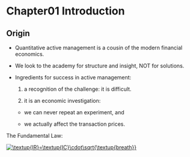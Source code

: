 # Chapter01 Introduction

## Origin

- Quantitative active management is a cousin of the modern financial economics.

- We look to the academy for structure and insight, NOT for solutions.

- Ingredients for success in active management:

  1. a recognition of the challenge: it is difficult.

  2. it is an economic investigation: 

    + we can never repeat an experiment, and

    + we actually affect the transaction prices.

The Fundamental Law:

<a href="https://www.codecogs.com/eqnedit.php?latex=\textup{IR}=\textup{IC}\cdot\sqrt{\textup{breath}}" target="_blank"><img src="https://latex.codecogs.com/gif.latex?\textup{IR}=\textup{IC}\cdot\sqrt{\textup{breath}}" title="\textup{IR}=\textup{IC}\cdot\sqrt{\textup{breath}}" /></a>


